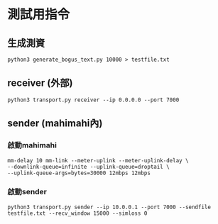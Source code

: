 # 測試用指令

## 生成測資
```
python3 generate_bogus_text.py 10000 > testfile.txt
```

## receiver (外部)
```
python3 transport.py receiver --ip 0.0.0.0 --port 7000
```

## sender (mahimahi內)
### 啟動mahimahi
```
mm-delay 10 mm-link --meter-uplink --meter-uplink-delay \
--downlink-queue=infinite --uplink-queue=droptail \
--uplink-queue-args=bytes=30000 12mbps 12mbps
```

### 啟動sender

```
python3 transport.py sender --ip 10.0.0.1 --port 7000 --sendfile testfile.txt --recv_window 15000 --simloss 0
```